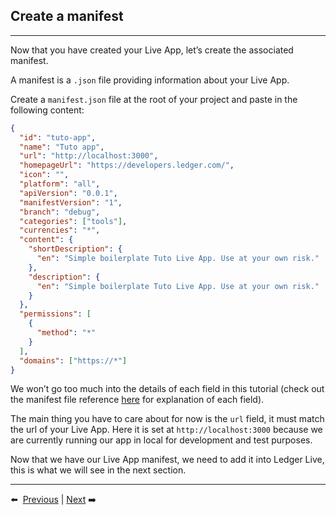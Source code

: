 ## Create a manifest

---

Now that you have created your Live App, let’s create the associated manifest.

A manifest is a `.json` file providing information about your Live App.

Create a `manifest.json` file at the root of your project and paste in the following content:

```json
{
  "id": "tuto-app",
  "name": "Tuto app",
  "url": "http://localhost:3000",
  "homepageUrl": "https://developers.ledger.com/",
  "icon": "",
  "platform": "all",
  "apiVersion": "0.0.1",
  "manifestVersion": "1",
  "branch": "debug",
  "categories": ["tools"],
  "currencies": "*",
  "content": {
    "shortDescription": {
      "en": "Simple boilerplate Tuto Live App. Use at your own risk."
    },
    "description": {
      "en": "Simple boilerplate Tuto Live App. Use at your own risk."
    }
  },
  "permissions": [
    {
      "method": "*"
    }
  ],
  "domains": ["https://*"]
}
```

We won’t go too much into the details of each field in this tutorial (check out the manifest file reference [here](https://developers.ledger.com/docs/platform-app/manifest/) for explanation of each field).

The main thing you have to care about for now is the `url` field, it must match the url of your Live App. Here it is set at `http://localhost:3000` because we are currently running our app in local for development and test purposes.

Now that we have our Live App manifest, we need to add it into Ledger Live, this is what we will see in the next section.

---

⬅️ &nbsp;[Previous](./1-setup.md) | [Next](./3-import.md)&nbsp;➡️
